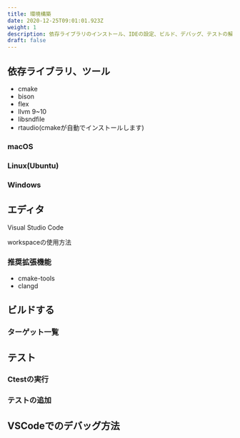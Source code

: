```yaml
---
title: 環境構築
date: 2020-12-25T09:01:01.923Z
weight: 1
description: 依存ライブラリのインストール、IDEの設定、ビルド、デバッグ、テストの解説
draft: false
---
```

## 依存ライブラリ、ツール

* cmake
* bison
* flex
* llvm 9~10
* libsndfile
* rtaudio(cmakeが自動でインストールします)

### macOS

### Linux(Ubuntu)

### Windows

## エディタ

Visual Studio Code

workspaceの使用方法

### 推奨拡張機能

* cmake-tools
* clangd

## ビルドする

### ターゲット一覧

## テスト

### Ctestの実行

### テストの追加

## VSCodeでのデバッグ方法